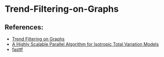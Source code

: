 # Trend-Filtering-on-Graphs
## References:
- [Trend Filtering on Graphs](https://arxiv.org/pdf/1410.7690)
- [A Highly Scalable Parallel Algorithm for Isotropic Total Variation Models](https://proceedings.mlr.press/v32/wangb14.pdf)
- [fasttf](https://www.stat.cmu.edu/~ryantibs/papers/fasttf.pdf)
